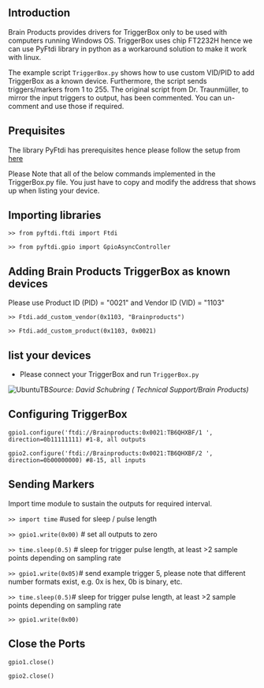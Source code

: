## Introduction
Brain Products provides drivers for TriggerBox only to be used with computers running Windows OS. TriggerBox uses chip FT2232H hence we can use PyFtdi library in python as a workaround solution to make it work with linux.

The example script `TriggerBox.py` shows how to use custom VID/PID to add TriggerBox as a known device. Furthermore, the script sends triggers/markers from 1 to 255. The original script from Dr. Traunmüller, to mirror the input triggers to output, has been commented. You can un-comment and use those if required. 

## Prequisites
The library PyFtdi has prerequisites hence please follow the setup from [here](https://eblot.github.io/pyftdi/installation.html#prerequisites)

Please Note that all of the below commands implemented in the TriggerBox.py file. You just have to copy and modify the address that shows up when listing your device.
## Importing libraries

`>> from pyftdi.ftdi import Ftdi`

`>> from pyftdi.gpio import GpioAsyncController`

## Adding Brain Products TriggerBox as known devices
Please use Product ID (PID) = "0021" and Vendor ID (VID) = "1103"

`>> Ftdi.add_custom_vendor(0x1103, "Brainproducts")`

`>> Ftdi.add_custom_product(0x1103, 0x0021)`

## list your devices
- Please connect your TriggerBox and run `TriggerBox.py`

![UbuntuTB](https://user-images.githubusercontent.com/111654544/212751366-6ff4fcf8-8487-4c62-86c2-ebe0112aa4a8.png)*Source: David Schubring ( Technical Support/Brain Products)*

## Configuring TriggerBox

`gpio1.configure('ftdi://Brainproducts:0x0021:TB6QHXBF/1 ', direction=0b11111111) #1-8, all outputs`

`gpio2.configure('ftdi://Brainproducts:0x0021:TB6QHXBF/2 ', direction=0b00000000) #8-15, all inputs`

## Sending Markers
Import time module to sustain the outputs for required interval.

`>> import time` #used for sleep / pulse length

`>> gpio1.write(0x00)` # set all outputs to zero

`>> time.sleep(0.5)` # sleep for trigger pulse length, at least >2 sample points depending on sampling rate

`>> gpio1.write(0x05)`# send example trigger 5, please note that different number formats exist, e.g. 0x is hex, 0b is binary, etc. 

`>> time.sleep(0.5)`# sleep for trigger pulse length, at least >2 sample points depending on sampling rate

`>> gpio1.write(0x00)`

## Close the Ports

`gpio1.close()`

`gpio2.close()`
